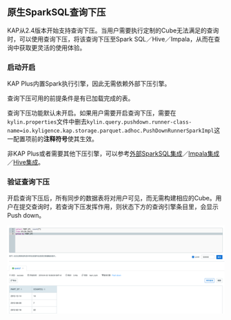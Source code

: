 ## 原生SparkSQL查询下压
KAP从2.4版本开始支持查询下压。当用户需要执行定制的Cube无法满足的查询时，可以使用查询下压，将该查询下压至Spark SQL／Hive／Impala，从而在查询中获取更灵活的使用体验。

### 启动开启

KAP Plus内置Spark执行引擎，因此无需依赖外部下压引擎。

查询下压可用的前提条件是有已加载完成的表。

查询下压功能默认未开启。如果用户需要开启查询下压，需要在`kylin.properties`文件中删去`kylin.query.pushdown.runner-class-name=io.kyligence.kap.storage.parquet.adhoc.PushDownRunnerSparkImpl`这一配置项前的**注释符号**使其生效。

非KAP Plus或者需要其他下压引擎，可以参考[外部SparkSQL集成](pushdown_sparksql.cn.md)／[Impala集成](pushdown_impala.cn.md)／[Hive集成](pushdown_hive.cn.md)。

### 验证查询下压

开启查询下压后，所有同步的数据表将对用户可见，而无需构建相应的Cube。用户在提交查询时，若查询下压发挥作用，则状态下方的查询引擎条目里，会显示Push down。

![](images/query_pushdown_enable.png)
